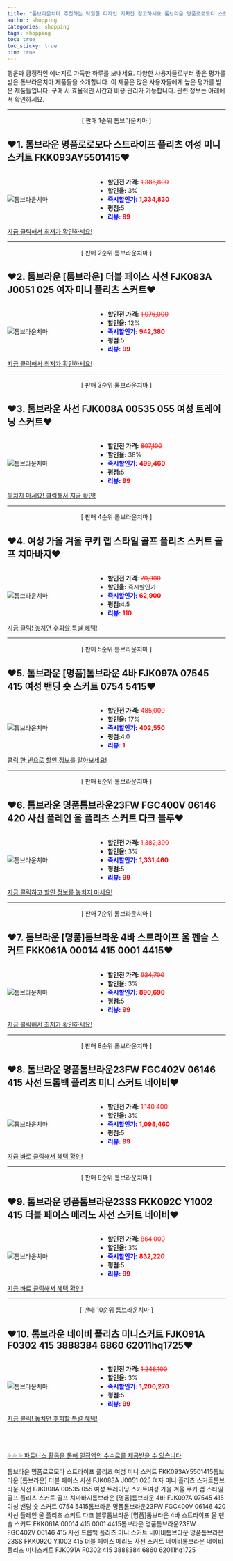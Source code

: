 ```yaml
---
title: "톰브라운치마 추천하는 탁월한 디자인 기획전 참고하세요 톰브라운 명품로로모다 스트라이프 플리츠 여성"
author: shopping
categories: shopping
tags: shopping
toc: true
toc_sticky: true
pin: true
---
```

행운과 긍정적인 에너지로 가득한 하루를 보내세요. 다양한 사용자들로부터 좋은 평가를 받은 톰브라운치마 제품들을 소개합니다. 이 제품은 많은 사용자들에게 높은 평가를 받은 제품들입니다. 구매 시 효율적인 시간과 비용 관리가 가능합니다. 관련 정보는 아래에서 확인하세요.

---
<p class="toplist" style="margin: 0 auto; display: block; width: fit-content;">[ 판매 1순위 톰브라운치마 ]</p>

<h2><strong>❤️1. 톰브라운 명품로로모다 스트라이프 플리츠 여성 미니 스커트 FKK093AY5501415❤️</strong></h2>

<div style="display: flex; align-items: center;">
    <div style="flex: 0.4;">
        <img src="https://thumbnail7.coupangcdn.com/thumbnails/remote/230x230ex/image/vendor_inventory/3ed7/3c5343f54e5d55f2a3030b1002c896c2838c7a040233bd5fb2d0d9837844.jpg" alt="톰브라운치마" style="max-width: 100%;">
    </div>
    <div style="flex: 0.6; margin-left: 10px;">
        <ul>
            <li><strong>할인전 가격:</strong> <del style="color: red;">1,385,800</del></li>
            <li><strong>할인율:</strong> 3%</li>
            <li><span style='color:blue'><strong>즉시할인가:</strong></span> <span style='color:red'><strong>1,334,830</strong></span></li>
            <li><strong>평점:</strong>5</li>
            <li><span style='color:blue'><strong>리뷰:</strong></span> <span style='color:red'><strong>99</strong></span></li>
        </ul>
    </div>
</div>
<div class="center">
    <a href="https://selin100587001.github.io?lptag=AF9450613&subid=githubio&pageKey=8198496086&traceid=V0-153&itemId=23491260440&vendorItemId=90517718125" class="myButton">
        지금 클릭해서 최저가 확인하세요!
    </a>
</div>


---
<p class="toplist" style="margin: 0 auto; display: block; width: fit-content;">[ 판매 2순위 톰브라운치마 ]</p>

<h2><strong>❤️2. 톰브라운 [톰브라운] 더블 페이스 사선 FJK083A J0051 025 여자 미니 플리츠 스커트❤️</strong></h2>

<div style="display: flex; align-items: center;">
    <div style="flex: 0.4;">
        <img src="https://thumbnail10.coupangcdn.com/thumbnails/remote/230x230ex/image/vendor_inventory/280c/6ff78f60072f648fa96850a242c44c5213c6fc4b5cd7e7e0748c816a6ece.jpg" alt="톰브라운치마" style="max-width: 100%;">
    </div>
    <div style="flex: 0.6; margin-left: 10px;">
        <ul>
            <li><strong>할인전 가격:</strong> <del style="color: red;">1,076,000</del></li>
            <li><strong>할인율:</strong> 12%</li>
            <li><span style='color:blue'><strong>즉시할인가:</strong></span> <span style='color:red'><strong>942,380</strong></span></li>
            <li><strong>평점:</strong>5</li>
            <li><span style='color:blue'><strong>리뷰:</strong></span> <span style='color:red'><strong>99</strong></span></li>
        </ul>
    </div>
</div>
<div class="center">
    <a href="https://selin100587001.github.io?lptag=AF9450613&subid=githubio&pageKey=8152194539&traceid=V0-153&itemId=23202259814&vendorItemId=90234821119" class="myButton">
        지금 클릭해서 최저가 확인하세요!
    </a>
</div>


---
<p class="toplist" style="margin: 0 auto; display: block; width: fit-content;">[ 판매 3순위 톰브라운치마 ]</p>

<h2><strong>❤️3. 톰브라운 사선 FJK008A 00535 055 여성 트레이닝 스커트❤️</strong></h2>

<div style="display: flex; align-items: center;">
    <div style="flex: 0.4;">
        <img src="https://thumbnail6.coupangcdn.com/thumbnails/remote/230x230ex/image/vendor_inventory/d64d/35b20ad120a6b84d8d5c4b3dc609a061b0f6dd0925bbde10550493960d19.jpg" alt="톰브라운치마" style="max-width: 100%;">
    </div>
    <div style="flex: 0.6; margin-left: 10px;">
        <ul>
            <li><strong>할인전 가격:</strong> <del style="color: red;">807,100</del></li>
            <li><strong>할인율:</strong> 38%</li>
            <li><span style='color:blue'><strong>즉시할인가:</strong></span> <span style='color:red'><strong>499,460</strong></span></li>
            <li><strong>평점:</strong>5</li>
            <li><span style='color:blue'><strong>리뷰:</strong></span> <span style='color:red'><strong>99</strong></span></li>
        </ul>
    </div>
</div>
<div class="center">
    <a href="https://selin100587001.github.io?lptag=AF9450613&subid=githubio&pageKey=7590758746&traceid=V0-153&itemId=20058200313&vendorItemId=87953248687" class="myButton">
        놓치지 마세요! 클릭해서 지금 확인!
    </a>
</div>


---
<p class="toplist" style="margin: 0 auto; display: block; width: fit-content;">[ 판매 4순위 톰브라운치마 ]</p>

<h2><strong>❤️4. 여성 가을 겨울 쿠키 랩 스타일 골프 플리츠 스커트 골프 치마바지❤️</strong></h2>

<div style="display: flex; align-items: center;">
    <div style="flex: 0.4;">
        <img src="https://thumbnail8.coupangcdn.com/thumbnails/remote/230x230ex/image/vendor_inventory/dff3/aa98819bbf23eaba8d164ea0f2279760df9fdd9b906dc62e0d58158f3e9a.jpg" alt="톰브라운치마" style="max-width: 100%;">
    </div>
    <div style="flex: 0.6; margin-left: 10px;">
        <ul>
            <li><strong>할인전 가격:</strong> <del style="color: red;">70,000</del></li>
            <li><strong>할인율:</strong> 즉시할인가</li>
            <li><span style='color:blue'><strong>즉시할인가:</strong></span> <span style='color:red'><strong>62,900</strong></span></li>
            <li><strong>평점:</strong>4.5</li>
            <li><span style='color:blue'><strong>리뷰:</strong></span> <span style='color:red'><strong>110</strong></span></li>
        </ul>
    </div>
</div>
<div class="center">
    <a href="https://selin100587001.github.io?lptag=AF9450613&subid=githubio&pageKey=6772110599&traceid=V0-153&itemId=15903632704&vendorItemId=83111490575" class="myButton">
        지금 클릭! 놓치면 후회할 특별 혜택!
    </a>
</div>


---
<p class="toplist" style="margin: 0 auto; display: block; width: fit-content;">[ 판매 5순위 톰브라운치마 ]</p>

<h2><strong>❤️5. 톰브라운 [명품]톰브라운 4바 FJK097A 07545 415 여성 밴딩 숏 스커트 0754 5415❤️</strong></h2>

<div style="display: flex; align-items: center;">
    <div style="flex: 0.4;">
        <img src="https://thumbnail10.coupangcdn.com/thumbnails/remote/230x230ex/image/vendor_inventory/56a7/4a5511a55ff90a04a59539e13bb2e10bec759d9fb2b953b1457767332d08.jpg" alt="톰브라운치마" style="max-width: 100%;">
    </div>
    <div style="flex: 0.6; margin-left: 10px;">
        <ul>
            <li><strong>할인전 가격:</strong> <del style="color: red;">485,000</del></li>
            <li><strong>할인율:</strong> 17%</li>
            <li><span style='color:blue'><strong>즉시할인가:</strong></span> <span style='color:red'><strong>402,550</strong></span></li>
            <li><strong>평점:</strong>4.0</li>
            <li><span style='color:blue'><strong>리뷰:</strong></span> <span style='color:red'><strong>1</strong></span></li>
        </ul>
    </div>
</div>
<div class="center">
    <a href="https://selin100587001.github.io?lptag=AF9450613&subid=githubio&pageKey=7638155887&traceid=V0-153&itemId=20287695369&vendorItemId=88045798138" class="myButton">
        클릭 한 번으로 할인 정보를 알아보세요!
    </a>
</div>


---
<p class="toplist" style="margin: 0 auto; display: block; width: fit-content;">[ 판매 6순위 톰브라운치마 ]</p>

<h2><strong>❤️6. 톰브라운 명품톰브라운23FW FGC400V 06146 420 사선 플레인 울 플리츠 스커트 다크 블루❤️</strong></h2>

<div style="display: flex; align-items: center;">
    <div style="flex: 0.4;">
        <img src="https://thumbnail9.coupangcdn.com/thumbnails/remote/230x230ex/image/vendor_inventory/3f76/67a091be9a2549ec9805ae71052e65da6708c7a70044856726cdd4c39a65.jpg" alt="톰브라운치마" style="max-width: 100%;">
    </div>
    <div style="flex: 0.6; margin-left: 10px;">
        <ul>
            <li><strong>할인전 가격:</strong> <del style="color: red;">1,382,300</del></li>
            <li><strong>할인율:</strong> 3%</li>
            <li><span style='color:blue'><strong>즉시할인가:</strong></span> <span style='color:red'><strong>1,331,460</strong></span></li>
            <li><strong>평점:</strong>5</li>
            <li><span style='color:blue'><strong>리뷰:</strong></span> <span style='color:red'><strong>99</strong></span></li>
        </ul>
    </div>
</div>
<div class="center">
    <a href="https://selin100587001.github.io?lptag=AF9450613&subid=githubio&pageKey=8198093899&traceid=V0-153&itemId=23489658872&vendorItemId=90516124694" class="myButton">
        지금 클릭하고 할인 정보를 놓치지 마세요!
    </a>
</div>


---
<p class="toplist" style="margin: 0 auto; display: block; width: fit-content;">[ 판매 7순위 톰브라운치마 ]</p>

<h2><strong>❤️7. 톰브라운 [명품]톰브라운 4바 스트라이프 울 펜슬 스커트 FKK061A 00014 415 0001 4415❤️</strong></h2>

<div style="display: flex; align-items: center;">
    <div style="flex: 0.4;">
        <img src="https://thumbnail10.coupangcdn.com/thumbnails/remote/230x230ex/image/vendor_inventory/11ba/f1173fa3d21cd3fe81c1d436a20c9a701a4b568edfc579f32f0f92628869.jpg" alt="톰브라운치마" style="max-width: 100%;">
    </div>
    <div style="flex: 0.6; margin-left: 10px;">
        <ul>
            <li><strong>할인전 가격:</strong> <del style="color: red;">924,700</del></li>
            <li><strong>할인율:</strong> 3%</li>
            <li><span style='color:blue'><strong>즉시할인가:</strong></span> <span style='color:red'><strong>890,690</strong></span></li>
            <li><strong>평점:</strong>5</li>
            <li><span style='color:blue'><strong>리뷰:</strong></span> <span style='color:red'><strong>99</strong></span></li>
        </ul>
    </div>
</div>
<div class="center">
    <a href="https://selin100587001.github.io?lptag=AF9450613&subid=githubio&pageKey=7128357588&traceid=V0-153&itemId=17864623556&vendorItemId=90424956395" class="myButton">
        지금 클릭해서 최저가 확인하세요!
    </a>
</div>


---
<p class="toplist" style="margin: 0 auto; display: block; width: fit-content;">[ 판매 8순위 톰브라운치마 ]</p>

<h2><strong>❤️8. 톰브라운 명품톰브라운23FW FGC402V 06146 415 사선 드롭백 플리츠 미니 스커트 네이비❤️</strong></h2>

<div style="display: flex; align-items: center;">
    <div style="flex: 0.4;">
        <img src="https://thumbnail6.coupangcdn.com/thumbnails/remote/230x230ex/image/vendor_inventory/4c10/2f500ea353501650667089a029ba0c25a409b1d8c4289dec9fc9de825662.jpg" alt="톰브라운치마" style="max-width: 100%;">
    </div>
    <div style="flex: 0.6; margin-left: 10px;">
        <ul>
            <li><strong>할인전 가격:</strong> <del style="color: red;">1,140,400</del></li>
            <li><strong>할인율:</strong> 3%</li>
            <li><span style='color:blue'><strong>즉시할인가:</strong></span> <span style='color:red'><strong>1,098,460</strong></span></li>
            <li><strong>평점:</strong>5</li>
            <li><span style='color:blue'><strong>리뷰:</strong></span> <span style='color:red'><strong>99</strong></span></li>
        </ul>
    </div>
</div>
<div class="center">
    <a href="https://selin100587001.github.io?lptag=AF9450613&subid=githubio&pageKey=8198278870&traceid=V0-153&itemId=23490377906&vendorItemId=90516839673" class="myButton">
        지금 바로 클릭해서 혜택 확인!
    </a>
</div>


---
<p class="toplist" style="margin: 0 auto; display: block; width: fit-content;">[ 판매 9순위 톰브라운치마 ]</p>

<h2><strong>❤️9. 톰브라운 명품톰브라운23SS FKK092C Y1002 415 더블 페이스 메리노 사선 스커트 네이비❤️</strong></h2>

<div style="display: flex; align-items: center;">
    <div style="flex: 0.4;">
        <img src="https://thumbnail7.coupangcdn.com/thumbnails/remote/230x230ex/image/vendor_inventory/8414/da715ff1ab52b9cbc6b23ad8129328629457c820d7411de15b00f6339f14.jpg" alt="톰브라운치마" style="max-width: 100%;">
    </div>
    <div style="flex: 0.6; margin-left: 10px;">
        <ul>
            <li><strong>할인전 가격:</strong> <del style="color: red;">864,000</del></li>
            <li><strong>할인율:</strong> 3%</li>
            <li><span style='color:blue'><strong>즉시할인가:</strong></span> <span style='color:red'><strong>832,220</strong></span></li>
            <li><strong>평점:</strong>5</li>
            <li><span style='color:blue'><strong>리뷰:</strong></span> <span style='color:red'><strong>99</strong></span></li>
        </ul>
    </div>
</div>
<div class="center">
    <a href="https://selin100587001.github.io?lptag=AF9450613&subid=githubio&pageKey=8198099971&traceid=V0-153&itemId=23489685540&vendorItemId=90516151242" class="myButton">
        지금 바로 클릭해서 혜택 확인!
    </a>
</div>


---
<p class="toplist" style="margin: 0 auto; display: block; width: fit-content;">[ 판매 10순위 톰브라운치마 ]</p>

<h2><strong>❤️10. 톰브라운 네이비 플리츠 미니스커트 FJK091A F0302 415 3888384 6860 62011hq1725❤️</strong></h2>

<div style="display: flex; align-items: center;">
    <div style="flex: 0.4;">
        <img src="https://thumbnail6.coupangcdn.com/thumbnails/remote/230x230ex/image/vendor_inventory/43d1/773c740c2798ca8cd61c74de297f020e7a4dbb82d1c03332d752d32d2f22.jpg" alt="톰브라운치마" style="max-width: 100%;">
    </div>
    <div style="flex: 0.6; margin-left: 10px;">
        <ul>
            <li><strong>할인전 가격:</strong> <del style="color: red;">1,246,100</del></li>
            <li><strong>할인율:</strong> 3%</li>
            <li><span style='color:blue'><strong>즉시할인가:</strong></span> <span style='color:red'><strong>1,200,270</strong></span></li>
            <li><strong>평점:</strong>5</li>
            <li><span style='color:blue'><strong>리뷰:</strong></span> <span style='color:red'><strong>99</strong></span></li>
        </ul>
    </div>
</div>
<div class="center">
    <a href="https://selin100587001.github.io?lptag=AF9450613&subid=githubio&pageKey=8179526166&traceid=V0-153&itemId=23381486440&vendorItemId=90411515203" class="myButton">
        지금 클릭! 놓치면 후회할 특별 혜택!
    </a>
</div>

<br><br><br>[💦 💦 💦 파트너스 활동을 통해 일정액의 수수료를 제공받을 수 있습니다](https://link.coupang.com/a/bcpT2c)<br><br>톰브라운 명품로로모다 스트라이프 플리츠 여성 미니 스커트 FKK093AY5501415톰브라운 [톰브라운] 더블 페이스 사선 FJK083A J0051 025 여자 미니 플리츠 스커트톰브라운 사선 FJK008A 00535 055 여성 트레이닝 스커트여성 가을 겨울 쿠키 랩 스타일 골프 플리츠 스커트 골프 치마바지톰브라운 [명품]톰브라운 4바 FJK097A 07545 415 여성 밴딩 숏 스커트 0754 5415톰브라운 명품톰브라운23FW FGC400V 06146 420 사선 플레인 울 플리츠 스커트 다크 블루톰브라운 [명품]톰브라운 4바 스트라이프 울 펜슬 스커트 FKK061A 00014 415 0001 4415톰브라운 명품톰브라운23FW FGC402V 06146 415 사선 드롭백 플리츠 미니 스커트 네이비톰브라운 명품톰브라운23SS FKK092C Y1002 415 더블 페이스 메리노 사선 스커트 네이비톰브라운 네이비 플리츠 미니스커트 FJK091A F0302 415 3888384 6860 62011hq1725